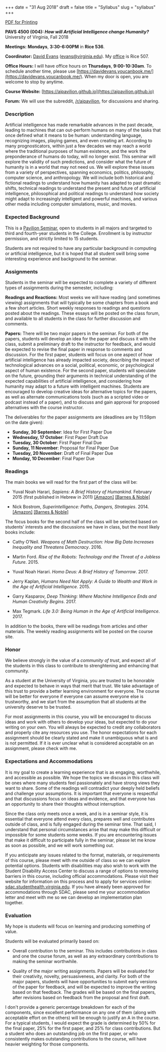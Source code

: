 +++
date = "31 Aug 2018"
draft = false
title = "Syllabus"
slug = "syllabus"
+++

<div class="printing"><a href="/docs/syllabus.pdf">PDF for Printing</a></div>

**PAVS 4500 (004): _How will Artificial Intelligence change Humanity?_**  
University of Virginia, Fall 2018

**Meetings:** **Mondays**, **3:30-6:00PM** in **Rice 536**.

**Coordinator:** [David Evans](http://www.cs.virginia.edu/evans)
  (evans@virginia.edu). My
  [office](http://www.cs.virginia.edu/evans/office) is Rice 507.

**Office Hours:** I will have office hours on **Thursdays**, **9:00-10:30am**. To schedule another time, please use
  [https://davidevans.youcanbook.me/](https://davidevans.youcanbook.me/). When
  my door is open, you are welcome to stop by anytime.

**Course Website:** [https://aipavilion.github.io](https://aipavilion.github.io)

**Forum:** We will use the subreddit,
  [/r/aipavilion](https://www.reddit.com/r/aipavilion/), for
  discussions and sharing.

### Description

Artificial intelligence has made remarkable advances in the past
decade, leading to machines that can out-perform humans on many of the
tasks that once defined what it means to be human: understanding
language, recognizing images, playing games, and even creating
art. According to many prognosticators, within just a few decades we
may reach a world where the traditional purposes of human existence,
and the work the preponderance of humans do today, will no longer
exist. This seminar will explore the validity of such predictions, and
consider what the future of humanity is in a world that may not need
us. We will explore these issues from a variety of perspectives,
spanning economics, politics, philosophy, computer science, and
anthropology. We will include both historical and fictional readings
to understand how humanity has adapted to past dramatic shifts,
technical readings to understand the present and future of artificial
intelligence, philosophical and political readings to understand how
society might adapt to increasingly intelligent and powerful machines,
and various other media including computer simulations, music, and
movies.

### Expected Background

This is a [Pavilion Seminar](http://college.as.virginia.edu/PAVS),
open to students in all majors and targeted to third and fourth-year
students in the College. Enrollment is by instructor permission, and
strictly limited to 15 students.

Students are not required to have any particular background in
computing or artificial intelligence, but it is hoped that all student
swill bring some interesting experience and background to the seminar.

### Assignments

Students in the seminar will be expected to complete a variety of
different types of assignments during the semester, including:

**Readings and Reactions:** Most weeks we will have reading (and
sometimes viewing) assignments that will typically be some chapters
from a book and a few short articles. Short weekly responses to
readings and questions posted about the readings.  These essays will
be posted on the class forum, and available to all students in the
class for further discussion and comments.

**Papers:** There will be two major papers in the seminar. For both of
the papers, students will develop an idea for the paper and discuss it
with the class, submit a preliminary draft to the instructor for
feedback, and would be expected to revise the final paper in response
to comments and discussion. For the first paper, students will focus
on one aspect of how artificial intelligence has already impacted
society, describing the impact of technological advances on a social,
political, economic, or psychological aspect of human existence. For
the second paper, students will speculate on the future, grounding
their arguments in technical understanding of the expected
capabilities of artificial intelligence, and considering how humanity
may adapt to a future with intelligent machines. Students are
encouraged to develop creative ideas for alternative topics for the
papers, as well as alternate communications tools (such as a scripted
video or podcast instead of a paper), and to discuss and gain approval
for proposed alternatives with the course instructor.

The deliverables for the paper assignments are (deadlines are by 11:59pm on the date given):

- <b>Sunday, 30 September</b>: Idea for First Paper Due
- <b>Wednesday, 17 October</b>: First Paper Draft Due
- <b>Tuesday, 30 October</b>: First Paper Final Due
- <b>Sunday, 11 November</b>: Proposal for Final Paper Due
- <b>Tuesday, 20 November</b>: Draft of Final Paper Due
- <b>Monday, 10 December</b>: Final Paper Due

### Readings

The main books we will read for the first part of the class will be:

- Yuval Noah Harari, _Sapiens: A Brief History of Humankind_. February
2015 (first published in Hebrew in 2011)
[[Amazon]](https://www.amazon.com/Sapiens-Humankind-Yuval-Noah-Harari/dp/0062316117/)
[[Barnes &amp;
Noble]](https://www.barnesandnoble.com/w/sapiens-yuval-noah-harari/1118611502#/)

- Nick Bostrom, _Superintelligence: Paths, Dangers, Strategies_. 2014.
[[Amazon]](https://www.amazon.com/Superintelligence-Dangers-Strategies-Nick-Bostrom/dp/0198739834)
[[Barnes &amp; Noble]](https://www.barnesandnoble.com/w/superintelligence-nick-bostrom/1117941299)

The focus books for the second half of the class will be selected
based on students' interests and the discussions we have in class, but
the most likely books include:

- Cathy O’Neil. _Weapons of Math Destruction: How Big Data Increases Inequality and Threatens
Democracy_. 2016.

- Martin Ford. _Rise of the Robots: Technology and the Threat of a Jobless Future_. 2015.

- Yuval Noah Harari. _Homo Deus: A Brief History of Tomorrow_. 2017.

- Jerry Kaplan, _Humans Need Not Apply: A Guide to Wealth and Work in the Age of Artificial Intelligence_. 2015.

- Garry Kasparov, _Deep Thinking: Where Machine Intelligence Ends and
Human Creativity Begins_. 2017.

- Max Tegmark. _Life 3.0: Being Human in the Age of Artificial Intelligence_. 2017.

In addition to the books, there will be readings from articles and
other materials. The weekly reading assignments will be posted on the
course site.

### Honor

We believe strongly in the value of a _community of trust_, and expect
all of the students in this class to contribute to strenghtening and
enhancing that community.  

As a student at the University of Virginia, you are trusted to be
honorable and expected to behave in ways that merit that trust. We
take advantage of this trust to provide a better learning environment
for everyone.  The course will be better for everyone if everyone can
assume everyone else is trustworthy, and we start from the assumption
that all students at the university deserve to be trusted.

For most assignments in this course, you will be encouraged to discuss
ideas and work with others to develop your ideas, but expected to do
your writing on your own. You will always be expected to credit any
collaborators and properly cite any resources you use. The honor
expectations for each assignment should be clearly stated and make it
unambiguous what is and is not permitted. If it is ever unclear what
is considered acceptable on an assignment, please check with me.

### Expectations and Accommodations

It is my goal to create a learning experience that is as engaging,
worthwhile, and accessible as possible. We hope the topics we discuss
in this class will be ones where many students feel passionately and
have strong views they want to share. Some of the readings will
contradict your deeply held beliefs and challenge your assumptions.
It is important that everyone is respectful and that discussions focus
on ideas and evidence, and that everyone has an opportunity to share
their thoughts without interruption.

Since the class only meets once a week, and is in a seminar style, it
is essential that everyone attend every class, prepares well and
contributes outside of class, and is fully engaged during the seminar
time. That said, I understand that personal circumstances arise that
may make this difficult or impossible for some students some weeks. If
you are encountering issues that make it difficult to participate
fully in the seminar, please let me know as soon as possible, and we
will work something out.

If you anticipate any issues related to the format, materials, or
requirements of this course, please meet with me outside of class so
we can explore potential options. Students with disabilities may also
wish to work with the Student Disability Access Center to discuss a
range of options to removing barriers in this course, including
official accommodations. Please visit their website for information on
this process and to apply for services online:
[sdac.studenthealth.virginia.edu](sdac.studenthealth.virginia.edu). If
you have already been approved for accommodations through SDAC, please
send me your accommodation letter and meet with me so we can develop
an implementation plan together.

### Evaluation

My hope is students will focus on learning and producing something of
value.

Students will be evaluated primarily based on:

- Overall contribution to the seminar. This includes contributions in
  class and one the course forum, as well as any extraordinary
  contributions to making the seminar worthwhile.

- Quality of the major writing assignments. Papers will be evaluated
  for their creativity, novelty, persuasiveness, and clarity. For both
  of the major papers, students will have opportunities to submit
  early versions of the paper for feedback, and will be expected to
  improve the writing based on that feedback. The grades will be based
  on the final papers, after revisions based on feedback from the
  proposal and first draft.

I don't provide a generic percentage breakdown for each of the
components, since excellent performance on any one of them (along with
acceptable effort on the others) will be enough to justify an A in the
course.  For a typical students, I would expect the grade is
determined by 50% for the final paper, 25% for the first paper, and
25% for class contributions.  But a student who does an outstanding
job on the first paper, or who consistently makes outstanding
contributions to the course, will have heavier weighting for those
components.





